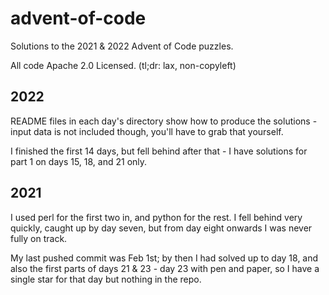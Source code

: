 # advent-of-code
Solutions to the 2021 & 2022 Advent of Code puzzles.

All code Apache 2.0 Licensed.
(tl;dr: lax, non-copyleft)


## 2022
README files in each day's directory show how to produce the solutions - input
data is not included though, you'll have to grab that yourself.

I finished the first 14 days, but fell behind after that - I have solutions for
part 1 on days 15, 18, and 21 only.


##  2021
I used perl for the first two in, and python for the rest.  I fell behind very
quickly, caught up by day seven, but from day eight onwards I was never fully
on track.

My last pushed commit was Feb 1st; by then I had solved up to day 18, and also
the first parts of days 21 & 23 - day 23 with pen and paper, so I have a single
star for that day but nothing in the repo.
